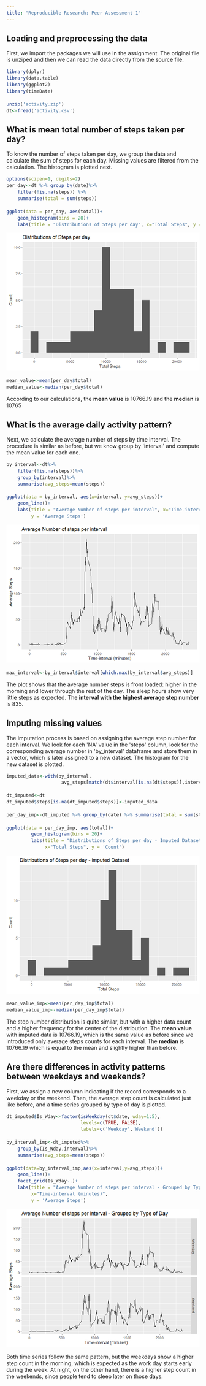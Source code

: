 ```yaml
---
title: "Reproducible Research: Peer Assessment 1"
---
```



## Loading and preprocessing the data

First, we import the packages we will use in the assignment. The original file is unziped and then we can read the data directly from the source file.

```r
library(dplyr)
library(data.table)
library(ggplot2)
library(timeDate)

unzip('activity.zip')
dt<-fread('activity.csv')
```

## What is mean total number of steps taken per day?
To know the number of steps taken per day, we group the data and calculate the sum of steps for each day. Missing values are filtered from the calculation. The histogram is plotted next.



```r
options(scipen=1, digits=2)
per_day<-dt %>% group_by(date)%>% 
    filter(!is.na(steps)) %>% 
    summarise(total = sum(steps))

ggplot(data = per_day, aes(total))+
    geom_histogram(bins = 20)+
    labs(title = "Distributions of Steps per day", x="Total Steps", y = 'Count')
```

![](PA1_template_files/figure-html/unnamed-chunk-2-1.png)<!-- -->

```r
mean_value<-mean(per_day$total)
median_value<-median(per_day$total)
```

According to our calculations, the **mean value** is 10766.19 and the **median** is 10765

## What is the average daily activity pattern?

Next, we calculate the average number of steps by time interval. The procedure is similar as before, but we know group by 'interval' and compute the mean value for each one.

```r
by_interval<-dt%>%
    filter(!is.na(steps))%>%
    group_by(interval)%>%
    summarise(avg_steps=mean(steps))

ggplot(data = by_interval, aes(x=interval, y=avg_steps))+
    geom_line()+
    labs(title = "Average Number of steps per interval", x="Time-interval (minutes)", 
         y = 'Average Steps')
```

![](PA1_template_files/figure-html/unnamed-chunk-3-1.png)<!-- -->

```r
max_interval<-by_interval$interval[which.max(by_interval$avg_steps)]
```

The plot shows that the average number steps is front loaded: higher in the morning and lower through the rest of the day. The sleep hours show very little steps as expected. The **interval with the highest average step number** is 835.

## Imputing missing values
The imputation process is based on assigning the average step number for each interval. We look for each 'NA' value in the 'steps' column, look for the corresponding average number in 'by_interval' dataframe and store them in a vector, which is later assigned to a new dataset. The histogram for the new dataset is plotted.


```r
imputed_data<-with(by_interval,
                    avg_steps[match(dt$interval[is.na(dt$steps)],interval)])

dt_imputed<-dt
dt_imputed$steps[is.na(dt_imputed$steps)]<-imputed_data

per_day_imp<-dt_imputed %>% group_by(date) %>% summarise(total = sum(steps))

ggplot(data = per_day_imp, aes(total))+
         geom_histogram(bins = 20)+
         labs(title = "Distributions of Steps per day - Imputed Dataset", 
              x="Total Steps", y = 'Count')
```

![](PA1_template_files/figure-html/unnamed-chunk-4-1.png)<!-- -->

```r
mean_value_imp<-mean(per_day_imp$total)
median_value_imp<-median(per_day_imp$total)
```

The step number distribution is quite similar, but with a higher data count and a higher frequency for the center of the distribution. The **mean value** with imputed data is 10766.19, which is the same value as before since we introduced only average steps counts for each interval. The **median** is 10766.19 which is equal to the mean and slightly higher than before.


## Are there differences in activity patterns between weekdays and weekends?

First, we assign a new column indicating if the record corresponds to a weekday or the weekend. Then, the average step count is calculated just like before, and a time series grouped by type of day is plotted.


```r
dt_imputed$Is_Wday<-factor(isWeekday(dt$date, wday=1:5),
                           levels=c(TRUE, FALSE), 
                           labels=c('Weekday','Weekend')) 

by_interval_imp<-dt_imputed%>%
    group_by(Is_Wday,interval)%>%
    summarise(avg_steps=mean(steps))

ggplot(data=by_interval_imp,aes(x=interval,y=avg_steps))+
    geom_line()+
    facet_grid(Is_Wday~.)+
    labs(title = "Average Number of steps per interval - Grouped by Type of Day",
         x="Time-interval (minutes)", 
         y = 'Average Steps')
```

![](PA1_template_files/figure-html/unnamed-chunk-5-1.png)<!-- -->

Both time series follow the same pattern, but the weekdays show a higher step count in the morning, which is expected as the work day starts early during the week. At night, on the other hand, there is a higher step count in the weekends, since people tend to sleep later on those days.
